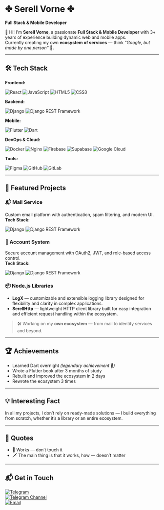 # ✤︎ Serell Vorne ✤︎  
**Full Stack & Mobile Developer**

👋 Hi! I'm **Serell Vorne**, a passionate **Full Stack & Mobile Developer** with 3+ years of experience building dynamic web and mobile apps.  
Currently creating my own **ecosystem of services** — think *"Google, but made by one person"* 💪.

---

## 🛠 Tech Stack  

**Frontend:**  

![React](https://img.shields.io/badge/react-%2320232a.svg?style=for-the-badge&logo=react&logoColor=%2361DAFB) ![JavaScript](https://img.shields.io/badge/javascript-%23323330.svg?style=for-the-badge&logo=javascript&logoColor=%23F7DF1E) ![HTML5](https://img.shields.io/badge/html5-%23E34F26.svg?style=for-the-badge&logo=html5&logoColor=white) ![CSS3](https://img.shields.io/badge/css3-%231572B6.svg?style=for-the-badge&logo=css3&logoColor=white)  

**Backend:**  

![Django](https://img.shields.io/badge/django-%23092E20.svg?style=for-the-badge&logo=django&logoColor=white) ![Django REST Framework](https://img.shields.io/badge/django--rest--framework-%230172B1.svg?style=for-the-badge&logo=django&logoColor=white)  

**Mobile:**  

![Flutter](https://img.shields.io/badge/Flutter-%2302569B.svg?style=for-the-badge&logo=Flutter&logoColor=white) ![Dart](https://img.shields.io/badge/dart-%230175C2.svg?style=for-the-badge&logo=dart&logoColor=white)  

**DevOps & Cloud:** 

![Docker](https://img.shields.io/badge/docker-%230db7ed.svg?style=for-the-badge&logo=docker&logoColor=white) ![Nginx](https://img.shields.io/badge/nginx-%23009639.svg?style=for-the-badge&logo=nginx&logoColor=white) ![Firebase](https://img.shields.io/badge/firebase-%23039BE5.svg?style=for-the-badge&logo=firebase) ![Supabase](https://img.shields.io/badge/Supabase-3ECF8E?style=for-the-badge&logo=supabase&logoColor=white) ![Google Cloud](https://img.shields.io/badge/GoogleCloud-%234285F4.svg?style=for-the-badge&logo=google-cloud&logoColor=white)  

**Tools:**  

![Figma](https://img.shields.io/badge/figma-%23F24E1E.svg?style=for-the-badge&logo=figma&logoColor=white) ![GitHub](https://img.shields.io/badge/github-%23121011.svg?style=for-the-badge&logo=github&logoColor=white) ![GitLab](https://img.shields.io/badge/gitlab-%23181717.svg?style=for-the-badge&logo=gitlab&logoColor=white)  

---

## 🚀 Featured Projects  

### 📬 Mail Service  
Custom email platform with authentication, spam filtering, and modern UI.  
**Tech Stack:**  

![Django](https://img.shields.io/badge/django-%23092E20.svg?style=for-the-badge&logo=django&logoColor=white) ![Django REST Framework](https://img.shields.io/badge/django--rest--framework-%230172B1.svg?style=for-the-badge&logo=django&logoColor=white)  

### 👤 Account System  
Secure account management with OAuth2, JWT, and role-based access control.  
**Tech Stack:**  

![Django](https://img.shields.io/badge/django-%23092E20.svg?style=for-the-badge&logo=django&logoColor=white) ![Django REST Framework](https://img.shields.io/badge/django--rest--framework-%230172B1.svg?style=for-the-badge&logo=django&logoColor=white)  

### 📦 Node.js Libraries  

- **LogX** — customizable and extensible logging library designed for flexibility and clarity in complex applications.  
- **SerellHttp** — lightweight HTTP client library built for easy integration and efficient request handling within the ecosystem.  

> 🛠 Working on my **own ecosystem** — from mail to identity services and beyond.  

---

## 🏆 Achievements  

- Learned Dart overnight *(legendary achievement 🏹)*  
- Wrote a Flutter book after 3 months of study  
- Rebuilt and improved the ecosystem in 2 days  
- Rewrote the ecosystem 3 times

---

## 💡 Interesting Fact  

In all my projects, I don’t rely on ready-made solutions — I build everything from scratch, whether it’s a library or an entire ecosystem.  

---

## 💬 Quotes  

- 🏹 Works — don’t touch it  
- 🗡️ The main thing is that it works, how — doesn’t matter

---

## 📬 Get in Touch  

[![Telegram](https://img.shields.io/badge/Telegram-2F80ED?style=for-the-badge&logo=Telegram&logoColor=white)](https://t.me/caelis1784)  
[![Telegram Channel](https://img.shields.io/badge/Channel-2F80ED?style=for-the-badge&logo=Telegram&logoColor=white)](https://t.me/sflutterchan)  
[![Email](https://img.shields.io/badge/Email-D14836?style=for-the-badge&logo=gmail&logoColor=white)](mailto:serrelvorne@gmail.com)  
